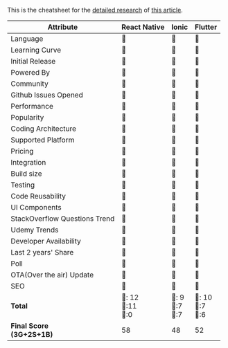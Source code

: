 This is the cheatsheet for the [detailed research](https://github.com/ShivamS136/hybrid-app-comparison) of [this article](https://dev.to/shivams136/hybrid-app-development-comparison-among-react-native-ionic-and-flutter-1lb).

|Attribute|React Native|Ionic|Flutter|
|--|--|--|--|
|Language| 🥈| 🥇| 🥉|
|Learning Curve| 🥈| 🥇| 🥉|
|Initial Release| 🥇| 🥇| 🥈|
|Powered By| 🥇| 🥈| 🥇|
|Community| 🥈| 🥉| 🥇|
|Github Issues Opened| 🥈| 🥇| 🥉|
|Performance| 🥈| 🥉| 🥇|
|Popularity| 🥇| 🥈| 🥇|
|Coding Architecture| 🥇| 🥈| 🥇|
|Supported Platform| 🥈| 🥈| 🥇|
|Pricing| 🥇| 🥇| 🥇|
|Integration| 🥈| 🥈| 🥈|
|Build size| 🥈| 🥇| 🥉|
|Testing| 🥇| 🥈| 🥇|
|Code Reusability| 🥈| 🥇| 🥉|
|UI Components| 🥇| 🥇| 🥈|
|StackOverflow Questions Trend| 🥇| 🥉| 🥇|
|Udemy Trends| 🥈| 🥉| 🥇|
|Developer Availability| 🥇| 🥉| 🥈|
|Last 2 years' Share| 🥇| 🥉| 🥈|
|Poll| 🥇| 🥉| 🥈|
|OTA(Over the air) Update| 🥇| 🥇| 🥉|
|SEO| 🥈| 🥈| 🥈|
|**Total**| 🥇: 12 <br/> 🥈:11 <br/> 🥉:0| 🥇: 9 <br/> 🥈:7 <br/> 🥉:7| 🥇: 10 <br/> 🥈:7 <br/> 🥉:6|
|**Final Score**<br/>**(3G+2S+1B)**|58|48|52|
